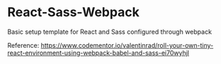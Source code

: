 # React-Sass-Webpack
Basic setup template for React and Sass configured through webpack

Reference: https://www.codementor.io/valentinrad/roll-your-own-tiny-react-environment-using-webpack-babel-and-sass-ei70wyhjl
